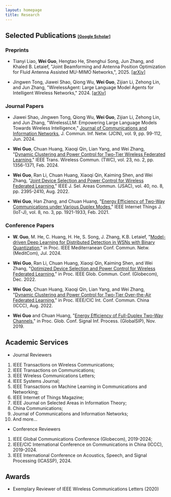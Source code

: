```yaml
---
layout: homepage
title: Research
---
```


## Selected Publications <a href="https://scholar.google.com/citations?user=4dFwT-4AAAAJ" style="font-size: 0.6em;">[Google Scholar]</a>

### Preprints

- Tianyi Liao, **Wei Guo**, Hengtao He, Shenghui Song, Jun Zhang, and Khaled B. Letaief, "Joint Beamforming and Antenna Position Optimization for Fluid Antenna Assisted MU-MIMO Networks,", 2025. [\[arXiv\]](https://arxiv.org/abs/2503.04040)

- Jingwen Tong, Jiawei Shao, Qiong Wu, **Wei Guo**, Zijian Li, Zehong Lin, and Jun Zhang, "WirelessAgent: Large Language Model Agents for Intelligent Wireless Networks," 2024. [\[arXiv\]](https://arxiv.org/abs/2409.07964)

### Journal Papers

- Jiawei Shao, Jingwen Tong, Qiong Wu, **Wei Guo**, Zijian Li, Zehong Lin, and Jun Zhang, "WirelessLLM: Empowering Large Language Models Towards Wireless Intelligence," [Journal of Communications and Information Networks](https://ieeexplore.ieee.org/document/10582827), J. Commun. Inf. Netw. (JCIN), vol. 9, pp. 99-112, Jun. 2024.

- **Wei Guo**, Chuan Huang, Xiaoqi Qin, Lian Yang, and Wei Zhang, "[Dynamic Clustering and Power Control for Two-Tier Wireless Federated Learning](https://ieeexplore.ieee.org/abstract/document/10168186)," IEEE Trans. Wireless Commun. (TWC), vol. 23, no. 2, pp. 1356-1371, Feb. 2024.

- **Wei Guo**, Ran Li, Chuan Huang, Xiaoqi Qin, Kaiming Shen, and Wei Zhang, "[Joint Device Selection and Power Control for Wireless Federated Learning](https://ieeexplore.ieee.org/abstract/document/9793704)," IEEE J. Sel. Areas Commun. (JSAC), vol. 40, no. 8, pp. 2395-2410, Aug. 2022.

- **Wei Guo**, Han Zhang, and Chuan Huang, "[Energy Efficiency of Two-Way Communications under Various Duplex Modes](https://ieeexplore.ieee.org/abstract/document/9166529)," IEEE Internet Things J. (IoT-J), vol. 8, no. 3, pp. 1921-1933, Feb. 2021.



### Conference Papers

- **W. Guo**, M. He, C. Huang, H. He, S. Song, J. Zhang, K.B. Letaief, "[Model-driven Deep Learning for Distributed Detection in WSNs with Binary Quantization](https://ieeexplore.ieee.org/abstract/document/10621336)," in Proc. IEEE Mediterranean Conf. Commun. Netw. (MeditCom), Jul. 2024.

- **Wei Guo**, Ran Li, Chuan Huang, Xiaoqi Qin, Kaiming Shen, and Wei Zhang, "[Optimized Device Selection and Power Control for Wireless Federated Learning](https://ieeexplore.ieee.org/abstract/document/10001306)," in Proc. IEEE Glob. Commun. Conf. (Globecom), Dec. 2022.

- **Wei Guo**, Chuan Huang, Xiaoqi Qin, Lian Yang, and Wei Zhang, "[Dynamic Clustering and Power Control for Two-Tier Over-the-Air Federated Learning](https://ieeexplore.ieee.org/abstract/document/9880666)," in Proc. IEEE/CIC Int. Conf. Commun. China (ICCC), Aug. 2022.

- **Wei Guo** and Chuan Huang, "[Energy Efficiency of Full-Duplex Two-Way Channels](https://ieeexplore.ieee.org/abstract/document/8969307)," in Proc. Glob. Conf. Signal Inf. Process. (GlobalSIP), Nov. 2019.

## Academic Services

- Journal Reviewers
1. IEEE Transactions on Wireless Communications; 
2. IEEE Transactions on Communications; 
3. IEEE Wireless Communications Letters; 
4. IEEE Systems Journal; 
5. IEEE Transactions on Machine Learning in Communications and Networking; 
6. IEEE Internet of Things Magazine; 
7. IEEE Journal on Selected Areas in Information Theory; 
8. China Communications; 
9. Journal of Communications and Information Networks;
10. And more...

- Conference Reviewers
1. IEEE Global Communications Conference (Globecom), 2019-2024; 
2. IEEE/CIC International Conference on Communications in China (ICCC), 2019-2024.
3. IEEE International Conference on Acoustics, Speech, and Signal Processing (ICASSP), 2024.

## Awards
- Exemplary Reviewer of IEEE Wireless Communications Letters (2020)